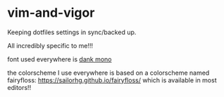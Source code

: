 # vim-and-vigor
Keeping dotfiles settings in sync/backed up.

All incredibly specific to me!!!

font used everywhere is [dank mono](https://philpl.gumroad.com/l/dank-mono)

the colorscheme I use everywhere is based on a colorscheme named fairyfloss: https://sailorhg.github.io/fairyfloss/ which is available in most editors!!
